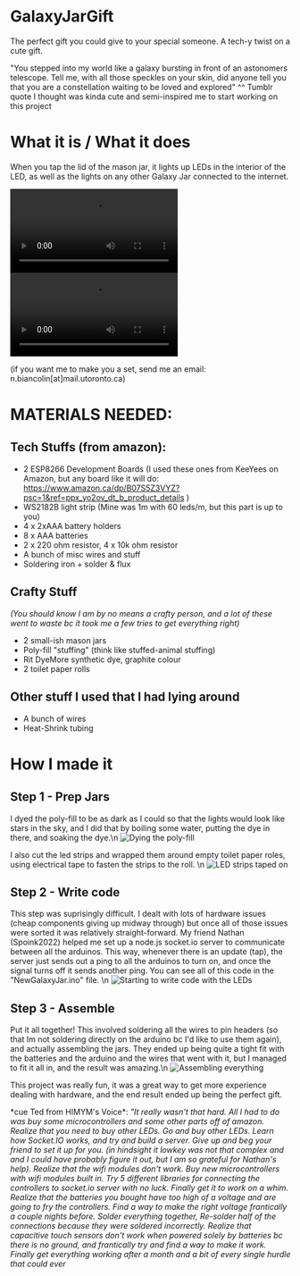 # GalaxyJarGift

The perfect gift you could give to your special someone. A tech-y twist on a cute gift.

"You stepped into my world like a galaxy bursting in front of an astonomers telescope. Tell me, with all those speckles on your skin, did anyone tell you that you are a constellation waiting to be loved and explored"
^^ Tumblr quote I thought was kinda cute and semi-inspired me to start working on this project

# What it is / What it does

When you tap the lid of the mason jar, it lights up LEDs in the interior of the LED, as well as the lights on any other Galaxy Jar connected to the internet.

![](../img/video1.mp4)
![](../img/video2.mp4)

(if you want me to make you a set, send me an email: n.biancolin[at]mail.utoronto.ca)

# MATERIALS NEEDED:

## Tech Stuffs (from amazon):

- 2 ESP8266 Development Boards (I used these ones from KeeYees on Amazon, but any board like it will do: https://www.amazon.ca/dp/B07S5Z3VYZ?psc=1&ref=ppx_yo2ov_dt_b_product_details )
- WS2182B light strip (Mine was 1m with 60 leds/m, but this part is up to you)
- 4 x 2xAAA battery holders
- 8 x AAA batteries
- 2 x 220 ohm resistor, 4 x 10k ohm resistor
- A bunch of misc wires and stuff
- Soldering iron + solder & flux


## Crafty Stuff
*(You should know I am by no means a crafty person, and a lot of these went to waste bc it took me a few tries to get everything right)*
- 2 small-ish mason jars 
- Poly-fill "stuffing" (think like stuffed-animal stuffing)
- Rit DyeMore synthetic dye, graphite colour
- 2 toilet paper rolls

## Other stuff I used that I had lying around
- A bunch of wires
- Heat-Shrink tubing

# How I made it

## Step 1 - Prep Jars

I dyed the poly-fill to be as dark as I could so that the lights would look like stars in the sky, and I did that by boiling some water, putting the dye in there, and soaking the dye.\n
![Dying the poly-fill](../img/step1-1.jpg) 

I also cut the led strips and wrapped them around empty toilet paper roles, using electrical tape to fasten the strips to the roll. \n
![LED strips taped on](../img/step1-2.jpg)

## Step 2 - Write code

This step was suprisingly difficult. I dealt with lots of hardware issues (cheap components giving up midway through) but once all of those issues were sorted it was relatively straight-forward. My friend Nathan (Spoink2022) helped me set up a node.js socket.io server to communicate between all the arduinos. This way, whenever there is an update (tap), the server just sends out a ping to all the arduinos to turn on, and once the signal turns off it sends another ping. You can see all of this code in the "NewGalaxyJar.ino" file. \n
![Starting to write code with the LEDs](../img/step2-1.jpg)

## Step 3 - Assemble

Put it all together! This involved soldering all the wires to pin headers (so that Im not soldering directly on the arduino bc I'd like to use them again), and actually assembling the jars. They ended up being quite a tight fit with the batteries and the arduino and the wires that went with it, but I managed to fit it all in, and the result was amazing.\n
![Assembling everything](../img/step3-1.jpg)


This project was really fun, it was a great way to get more experience dealing with hardware, and the end result ended up being the perfect gift.



\*cue Ted from HIMYM's Voice\*: *"It really wasn't that hard. 
All I had to do was buy some microcontrollers and some other parts off of amazon. Realize that you need to buy other LEDs. Go and buy other LEDs. Learn how Socket.IO works, and try and build a server. Give up and beg your friend to set it up for you. (in hindsight it lowkey was not that complex and and I could have probably figure it out, but I am so grateful for Nathan's help). Realize that the wifi modules don't work. Buy new microcontrollers with wifi modules built in. Try 5 different libraries for connecting the controllers to socket.io server with no luck. Finally get it to work on a whim. Realize that the batteries you bought have too high of a voltage and are going to fry the controllers. Find a way to make the right voltage frantically a couple nights before. Solder everything together, Re-solder half of the connections because they were soldered incorrectly. Realize that capacitive touch sensors don't work when powered solely by batteries bc there is no ground, and frantically try and find a way to make it work. Finally get everything working after a month and a bit of every single hurdle that could ever*
